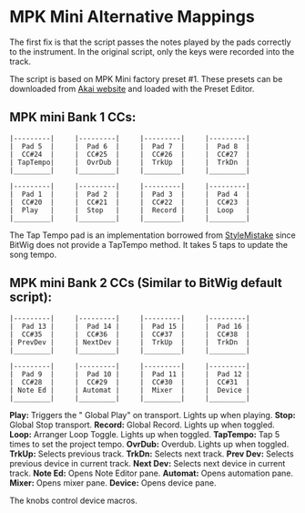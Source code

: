 
# MPK Mini Alternative Mappings

The first fix is that the script passes the notes played by the pads correctly to the instrument. In the original script, only the keys were recorded into the track.

The script is based on MPK Mini factory preset #1. These presets can be downloaded from [Akai website][akai] and loaded with the Preset Editor.

## MPK mini Bank 1 CCs:

    |---------|     |---------|     |---------|     |---------|
    |  Pad 5  |     |  Pad 6  |     |  Pad 7  |     |  Pad 8  |
    |  CC#24  |     |  CC#25  |     |  CC#26  |     |  CC#27  |
    | TapTempo|     |  OvrDub |     |  TrkUp  |     |  TrkDn  |
    |_________|     |_________|     |_________|     |_________|
    
    |---------|     |---------|     |---------|     |---------|
    |  Pad 1  |     |  Pad 2  |     |  Pad 3  |     |  Pad 4  |
    |  CC#20  |     |  CC#21  |     |  CC#22  |     |  CC#23  |
    |  Play   |     |  Stop   |     |  Record |     |  Loop   |
    |_________|     |_________|     |_________|     |_________|

The Tap Tempo pad is an implementation borrowed from [StyleMistake][sm] since BitWig does not provide a TapTempo method. It takes 5 taps to update the song tempo.

## MPK mini Bank 2 CCs (Similar to BitWig default script):

    |---------|     |---------|     |---------|     |---------|
    |  Pad 13 |     |  Pad 14 |     |  Pad 15 |     |  Pad 16 |
    |  CC#35  |     |  CC#36  |     |  CC#37  |     |  CC#38  |
    | PrevDev |     | NextDev |     |  TrkUp  |     |  TrkDn  |
    |_________|     |_________|     |_________|     |_________|
    
    |---------|     |---------|     |---------|     |---------|
    |  Pad 9  |     |  Pad 10 |     |  Pad 11 |     |  Pad 12 |
    |  CC#28  |     |  CC#29  |     |  CC#30  |     |  CC#31  |
    | Note Ed |     | Automat |     |  Mixer  |     |  Device |
    |_________|     |_________|     |_________|     |_________|

**Play:** Triggers the " Global Play" on transport. Lights up when playing.
**Stop:** Global Stop transport.
**Record:** Global Record. Lights up when toggled.
**Loop:** Arranger Loop Toggle. Lights up when toggled.
**TapTempo:** Tap 5 times to set the project tempo.
**OvrDub:** Overdub. Lights up when toggled.
**TrkUp:** Selects previous track.
**TrkDn:** Selects next track.
**Prev Dev:** Selects previous device in current track.
**Next Dev:** Selects next device in current track.
**Note Ed:** Opens Note Editor pane.
**Automat:** Opens automation pane.
**Mixer:** Opens mixer pane.
**Device:** Opens device pane.

The knobs control device macros.

[sm]: https://github.com/stylemistake
[akai]: http://www.akaipro.com/product/mpkmini#downloads

